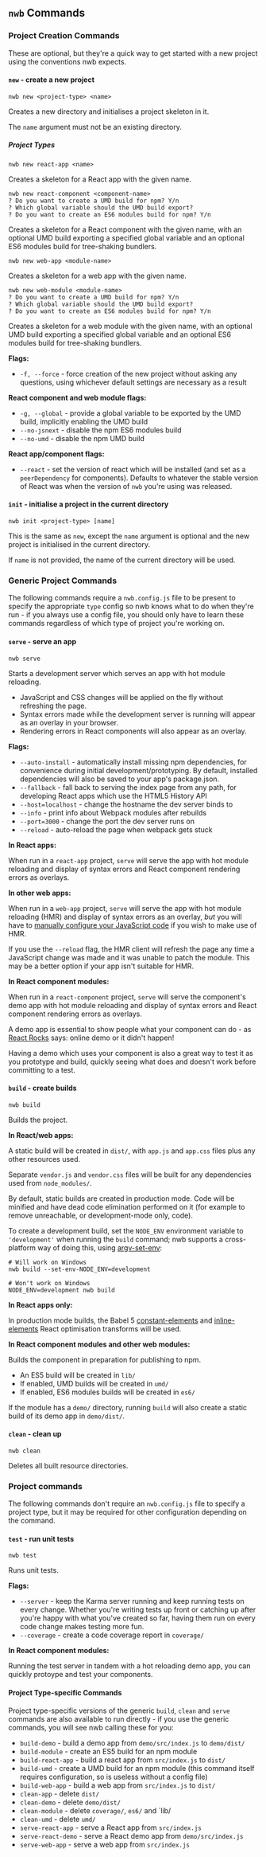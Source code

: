 ## `nwb` Commands

### Project Creation Commands

These are optional, but they're a quick way to get started with a new project using the conventions nwb expects.

#### `new` - create a new project

```
nwb new <project-type> <name>
```

Creates a new directory and initialises a project skeleton in it.

The `name` argument must not be an existing directory.

##### Project Types

```
nwb new react-app <name>
```

Creates a skeleton for a React app with the given name.

```
nwb new react-component <component-name>
? Do you want to create a UMD build for npm? Y/n
? Which global variable should the UMD build export?
? Do you want to create an ES6 modules build for npm? Y/n
```

Creates a skeleton for a React component with the given name, with an optional UMD build exporting a specified global variable and an optional ES6 modules build for tree-shaking bundlers.

```
nwb new web-app <module-name>
```

Creates a skeleton for a web app with the given name.

```
nwb new web-module <module-name>
? Do you want to create a UMD build for npm? Y/n
? Which global variable should the UMD build export?
? Do you want to create an ES6 modules build for npm? Y/n
```

Creates a skeleton for a web module with the given name, with an optional UMD build exporting a specified global variable and an optional ES6 modules build for tree-shaking bundlers.

**Flags:**

* `-f, --force` - force creation of the new project without asking any questions, using whichever default settings are necessary as a result

**React component and web module flags:**

* `-g, --global` - provide a global variable to be exported by the UMD build, implicitly enabling the UMD build
* `--no-jsnext` - disable the npm ES6 modules build
* `--no-umd` - disable the npm UMD build

**React app/component flags:**

* `--react` - set the version of react which will be installed (and set as a `peerDependency` for components). Defaults to whatever the stable version of React was when the version of `nwb` you're using was released.

#### `init` - initialise a project in the current directory

```
nwb init <project-type> [name]
```

This is the same as `new`, except the `name` argument is optional and the new project is initialised in the current directory.

If  `name` is not provided, the name of the current directory will be used.

### Generic Project Commands

The following commands require a `nwb.config.js` file to be present to specify the appropriate `type` config so nwb knows what to do when they're run - if you always use a config file, you should only have to learn these commands regardless of which type of project you're working on.

#### `serve` - serve an app

```
nwb serve
```

Starts a development server which serves an app with hot module reloading.

* JavaScript and CSS changes will be applied on the fly without refreshing the page.
* Syntax errors made while the development server is running will appear as an overlay in your browser.
* Rendering errors in React components will also appear as an overlay.

**Flags:**

* `--auto-install` - automatically install missing npm dependencies, for convenience during initial development/prototyping. By default, installed dependencies will also be saved to your app's package.json.
* `--fallback` - fall back to serving the index page from any path, for developing React apps which use the HTML5 History API
* `--host=localhost` - change the hostname the dev server binds to
* `--info` - print info about Webpack modules after rebuilds
* `--port=3000` - change the port the dev server runs on
* `--reload` - auto-reload the page when webpack gets stuck

**In React apps:**

When run in a `react-app` project, `serve` will serve the app with hot module reloading and display of syntax errors and React component rendering errors as overlays.

**In other web apps:**

When run in a `web-app` project, `serve` will serve the app with hot module reloading (HMR) and display of syntax errors as an overlay, *but* you will have to [manually configure your JavaScript code](https://webpack.github.io/docs/hot-module-replacement.html) if you wish to make use of HMR.

If you use the `--reload` flag, the HMR client will refresh the page any time a JavaScript change was made and it was unable to patch the module. This may be a better option if your app isn't suitable for HMR.

**In React component modules:**

When run in a `react-component` project, `serve` will serve the component's demo app with hot module reloading and display of syntax errors and React component rendering errors as overlays.

A demo app is essential to show people what your component can do - as [React Rocks](http://react.rocks/) says: online demo or it didn't happen!

Having a demo which uses your component is also a great way to test it as you prototype and build, quickly seeing what does and doesn't work before committing to a test.

#### `build` - create builds

```
nwb build
```

Builds the project.

**In React/web apps:**

A static build will be created in `dist/`, with `app.js` and `app.css` files plus any other resources used.

Separate `vendor.js` and `vendor.css` files will be built for any dependencies used from `node_modules/`.

By default, static builds are created in production mode. Code will be minified and have dead code elimination performed on it (for example to remove unreachable, or development-mode only, code).

To create a development build, set the `NODE_ENV` environment variable to `'development'` when running the `build` command; nwb supports a cross-platform way of doing this, using [argv-set-env](https://github.com/kentcdodds/argv-set-env):

```
# Will work on Windows
nwb build --set-env-NODE_ENV=development

# Won't work on Windows
NODE_ENV=development nwb build
```

**In React apps only:**

In production mode builds, the Babel 5 [constant-elements](https://github.com/babel/babel.github.io/blob/862b43db93e48762671267034a50c30c00e433e2/docs/advanced/transformers/optimisation/react/constant-elements.md) and [inline-elements](https://github.com/babel/babel.github.io/blob/862b43db93e48762671267034a50c30c00e433e2/docs/advanced/transformers/optimisation/react/inline-elements.md) React optimisation transforms will be used.

**In React component modules and other web modules:**

Builds the component in preparation for publishing to npm.

* An ES5 build will be created in `lib/`
* If enabled, UMD builds will be created in `umd/`
* If enabled, ES6 modules builds will be created in `es6/`

If the module has a `demo/` directory, running `build` will also create a static build of its demo app in `demo/dist/`.

#### `clean` - clean up

```
nwb clean
```

Deletes all built resource directories.

### Project commands

The following commands don't require an `nwb.config.js` file to specify a project type, but it may be required for other configuration depending on the command.

#### `test` - run unit tests

```
nwb test
```

Runs unit tests.

**Flags:**

* `--server` - keep the Karma server running and keep running tests on every change. Whether you're writing tests up front or catching up after you're happy with what you've created so far, having them run on every code change makes testing more fun.
* `--coverage` - create a code coverage report in `coverage/`

**In React component modules:**

Running the test server in tandem with a hot reloading demo app, you can quickly protoype and test your components.

#### Project Type-specific Commands

Project type-specific versions of the generic `build`, `clean` and `serve` commands are also available to run directly - if you use the generic commands, you will see nwb calling these for you:

* `build-demo` - build a demo app from `demo/src/index.js` to `demo/dist/`
* `build-module` - create an ES5 build for an npm module
* `build-react-app` - build a react app from `src/index.js` to `dist/`
* `build-umd` - create a UMD build for an npm module (this command itself requires configuration, so is useless without a config file)
* `build-web-app` - build a web app from `src/index.js` to `dist/`
* `clean-app` - delete `dist/`
* `clean-demo` - delete `demo/dist/`
* `clean-module` -  delete `coverage/`, `es6/` and `lib/
* `clean-umd` - delete `umd/`
* `serve-react-app` - serve a React app from `src/index.js`
* `serve-react-demo` - serve a React demo app from `demo/src/index.js`
* `serve-web-app` - serve a web app from `src/index.js`

